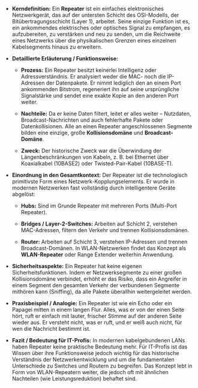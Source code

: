- **Kerndefinition:** Ein **Repeater** ist ein einfaches elektronisches Netzwerkgerät, das auf der untersten Schicht des OSI-Modells, der Bitübertragungsschicht (Layer 1), arbeitet. Seine einzige Funktion ist es, ein ankommendes elektrisches oder optisches Signal zu empfangen, es aufzubereiten, zu verstärken und neu zu senden, um die Reichweite eines Netzwerks über die physikalischen Grenzen eines einzelnen Kabelsegments hinaus zu erweitern.
    
- **Detaillierte Erläuterung / Funktionsweise:**
    
    - **Prozess:** Ein Repeater besitzt keinerlei Intelligenz oder Adressverständnis. Er analysiert weder die MAC- noch die IP-Adressen der Datenpakete. Er nimmt lediglich den an einem Port ankommenden Bitstrom, regeneriert ihn auf seine ursprüngliche Signalstärke und sendet eine exakte Kopie an den anderen Port weiter.
        
    - **Nachteile:** Da er keine Daten filtert, leitet er alles weiter – Nutzdaten, Broadcast-Nachrichten und auch fehlerhafte Pakete oder Datenkollisionen. Alle an einen Repeater angeschlossenen Segmente bilden eine einzige, große **Kollisionsdomäne** und **Broadcast-Domäne**.
        
    - **Zweck:** Der historische Zweck war die Überwindung der Längenbeschränkungen von Kabeln, z. B. bei Ethernet über Koaxialkabel (10BASE2) oder Twisted-Pair-Kabel (10BASE-T).
        
- **Einordnung in den Gesamtkontext:** Der Repeater ist die technologisch primitivste Form eines Netzwerk-Kopplungselements. Er wurde in modernen Netzwerken fast vollständig durch intelligentere Geräte abgelöst:
    
    - **Hubs:** Sind im Grunde Repeater mit mehreren Ports (Multi-Port Repeater).
        
    - **Bridges / Layer-2-Switches:** Arbeiten auf Schicht 2, verstehen MAC-Adressen, filtern den Verkehr und trennen Kollisionsdomänen.
        
    - **Router:** Arbeiten auf Schicht 3, verstehen IP-Adressen und trennen Broadcast-Domänen. In WLAN-Netzwerken findet das Konzept als **WLAN-Repeater** oder Range Extender weiterhin Anwendung.
        
- **Sicherheitsaspekte:** Ein Repeater hat keine eigenen Sicherheitsfunktionen. Indem er Netzwerksegmente zu einer großen Kollisionsdomäne verbindet, erhöht er das Risiko, dass ein Angreifer in einem Segment den gesamten Verkehr der verbundenen Segmente mithören kann (Sniffing), da alle Pakete überallhin weitergeleitet werden.
    
- **Praxisbeispiel / Analogie:** Ein Repeater ist wie ein Echo oder ein Papagei mitten in einem langen Flur. Alles, was er von der einen Seite hört, ruft er einfach mit lauter, frischer Stimme auf der anderen Seite wieder aus. Er versteht nicht, was er ruft, und er weiß auch nicht, für wen die Nachricht bestimmt ist.
    
- **Fazit / Bedeutung für IT-Profis:** In modernen kabelgebundenen LANs haben Repeater keine praktische Bedeutung mehr. Für IT-Profis ist das Wissen über ihre Funktionsweise jedoch wichtig für das historische Verständnis der Netzwerkentwicklung und um die fundamentalen Unterschiede zu Switches und Routern zu begreifen. Das Konzept lebt in Form von WLAN-Repeatern weiter, die jedoch oft mit ähnlichen Nachteilen (wie Leistungsreduktion) behaftet sind.